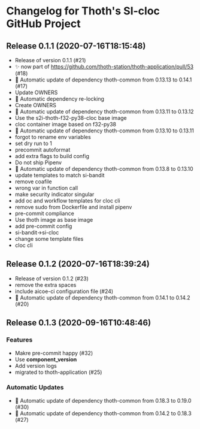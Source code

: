 # Changelog for Thoth's SI-cloc GitHub Project

## Release 0.1.1 (2020-07-16T18:15:48)

- Release of version 0.1.1 (#21)
- :sparkles: now part of <https://github.com/thoth-station/thoth-application/pull/53> (#18)
- :pushpin: Automatic update of dependency thoth-common from 0.13.13 to 0.14.1 (#17)
- Update OWNERS
- :pushpin: Automatic dependency re-locking
- Create OWNERS
- :pushpin: Automatic update of dependency thoth-common from 0.13.11 to 0.13.12
- Use the s2i-thoth-f32-py38-cloc base image
- cloc container image based on f32-py38
- :pushpin: Automatic update of dependency thoth-common from 0.13.10 to 0.13.11
- forgot to rename env variables
- set dry run to 1
- precommit autoformat
- add extra flags to build config
- Do not ship Pipenv
- :pushpin: Automatic update of dependency thoth-common from 0.13.8 to 0.13.10
- update templates to match si-bandit
- remove coafile
- wrong var in function call
- make security indicator singular
- add oc and workflow templates for cloc cli
- remove sudo from Dockerfile and install pipenv
- pre-commit compliance
- Use thoth image as base image
- add pre-commit config
- si-bandit->si-cloc
- change some template files
- cloc cli

## Release 0.1.2 (2020-07-16T18:39:24)

- Release of version 0.1.2 (#23)
- remove the extra spaces
- include aicoe-ci configuration file (#24)
- :pushpin: Automatic update of dependency thoth-common from 0.14.1 to 0.14.2 (#20)

## Release 0.1.3 (2020-09-16T10:48:46)
### Features
* Makre pre-commit happy (#32)
* Use __component_version__
* Add version logs
* migrated to thoth-application (#25)
### Automatic Updates
* :pushpin: Automatic update of dependency thoth-common from 0.18.3 to 0.19.0 (#30)
* :pushpin: Automatic update of dependency thoth-common from 0.14.2 to 0.18.3 (#27)
